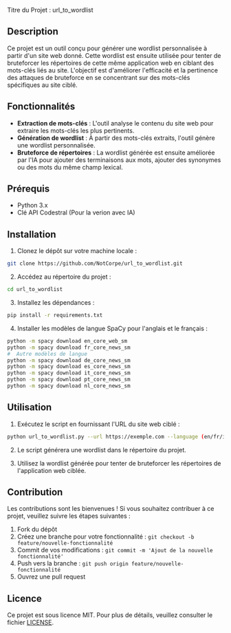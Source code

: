 Titre du Projet : url_to_wordlist

## Description

Ce projet est un outil conçu pour générer une wordlist personnalisée à partir d'un site web donné. Cette wordlist est ensuite utilisée pour tenter de bruteforcer les répertoires de cette même application web en ciblant des mots-clés liés au site. L'objectif est d'améliorer l'efficacité et la pertinence des attaques de bruteforce en se concentrant sur des mots-clés spécifiques au site ciblé.

## Fonctionnalités

- **Extraction de mots-clés** : L'outil analyse le contenu du site web pour extraire les mots-clés les plus pertinents.
- **Génération de wordlist** : À partir des mots-clés extraits, l'outil génère une wordlist personnalisée.
- **Bruteforce de répertoires** : La wordlist générée est ensuite améliorée par l'IA pour ajouter des terminaisons aux mots, ajouter des synonymes ou des mots du même champ lexical.

## Prérequis

- Python 3.x
- Clé API Codestral (Pour la verion avec IA)

## Installation

1. Clonez le dépôt sur votre machine locale :

```bash
git clone https://github.com/NotCorpe/url_to_wordlist.git
```

2. Accédez au répertoire du projet :

```bash
cd url_to_wordlist
```

3. Installez les dépendances :

```bash
pip install -r requirements.txt
```

4. Installer les modèles de langue SpaCy pour l'anglais et le français :

```bash
python -m spacy download en_core_web_sm
python -m spacy download fr_core_news_sm
#  Autre modèles de langue 
python -m spacy download de_core_news_sm
python -m spacy download es_core_news_sm
python -m spacy download it_core_news_sm
python -m spacy download pt_core_news_sm
python -m spacy download nl_core_news_sm
```

## Utilisation

1. Exécutez le script en fournissant l'URL du site web ciblé :

```bash
python url_to_wordlist.py --url https://exemple.com --language (en/fr/it/de)
```

2. Le script générera une wordlist dans le répertoire du projet.

3. Utilisez la wordlist générée pour tenter de bruteforcer les répertoires de l'application web ciblée.

## Contribution

Les contributions sont les bienvenues ! Si vous souhaitez contribuer à ce projet, veuillez suivre les étapes suivantes :

1. Fork du dépôt
2. Créez une branche pour votre fonctionnalité : `git checkout -b feature/nouvelle-fonctionnalité`
3. Commit de vos modifications : `git commit -m 'Ajout de la nouvelle fonctionnalité'`
4. Push vers la branche : `git push origin feature/nouvelle-fonctionnalité`
5. Ouvrez une pull request

## Licence

Ce projet est sous licence MIT. Pour plus de détails, veuillez consulter le fichier [LICENSE](LICENSE).
